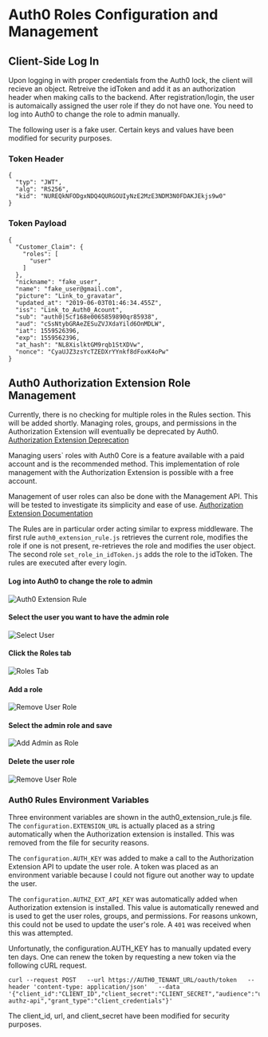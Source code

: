 # Auth0 Roles Configuration and Management

## Client-Side Log In

Upon logging in with proper credentials from the Auth0 lock, the client will recieve an object. Retreive the idToken and add it as an authorization header when making calls to the backend. After registration/login, the user is automaically assigned the user role if they do not have one. You need to log into Auth0 to change the role to admin manually. 

The following user is a fake user. Certain keys and values have been modified for security purposes. 

### Token Header
```
{
  "typ": "JWT",
  "alg": "RS256",
  "kid": "NUREQkNFODgxNDQ4QURGOUIyNzE2MzE3NDM3N0FDAKJEkjs9w0"
}
```

### Token Payload
```
{
  "Customer_Claim": {
    "roles": [
      "user"
    ]
  },
  "nickname": "fake_user",
  "name": "fake_user@gmail.com",
  "picture": "Link_to_gravatar",
  "updated_at": "2019-06-03T01:46:34.455Z",
  "iss": "Link_to_Auth0_Acount",
  "sub": "auth0|5cf168e0065859890qr85938",
  "aud": "cSsNtybGRAeZESuZVJXdaYild6OnMDLW",
  "iat": 1559526396,
  "exp": 1559562396,
  "at_hash": "NL8XislktGM9rqb1StXDVw",
  "nonce": "CyaUJZ3zsYcTZEDXrYYnkf8dFoxK4oPw"
}
```

## Auth0 Authorization Extension Role Management

Currently, there is no checking for multiple roles in the Rules section. This will be added shortly. Managing roles, groups, and permissions in the Authorization Extension will eventually be deprecated by Auth0. [Authorization Extension Deprecation](https://auth0.com/docs/authorization/concepts/core-vs-extension)

Managing users` roles with Auth0 Core is a feature available with a paid account and is the recommended method. This implementation of role management with the Authorization Extension is possible with a free account. 

Management of user roles can also be done with the Management API. This will be tested to investigate its simplicity and ease of use. [Authorization Extension Documentation](https://auth0.com/docs/api/authorization-extension?http#get-all-users)

The Rules are in particular order acting similar to express middleware. The first rule `auth0_extension_rule.js` retrieves the current role, modifies the role if one is not present, re-retrieves the role and modifies the user object. The second role `set_role_in_idToken.js` adds the role to the idToken. The rules are executed after every login. 

#### Log into Auth0 to change the role to admin
![Auth0 Extension Rule](./auth0_set_roles_pics/auth_extension_link.png)

#### Select the user you want to have the admin role 
![Select User](./auth0_set_roles_pics/user.png)

#### Click the Roles tab 
![Roles Tab](./auth0_set_roles_pics/roles_tab.png)

#### Add a role
![Remove User Role](./auth0_set_roles_pics/remove_user_role.png)

#### Select the admin role and save
![Add Admin as Role](./auth0_set_roles_pics/select_admin.png)

#### Delete the user role
![Remove User Role](./auth0_set_roles_pics/remove_user_role.png)

### Auth0 Rules Environment Variables
Three environment variables are shown in the auth0_extension_rule.js file. The `configuration.EXTENSION_URL` is actually placed as a string automatically when the Authorization extension is installed. This was removed from the file for security reasons. 

The `configuration.AUTH_KEY` was added to make a call to the Authorization Extension API to update the user role. A token was placed as an environment variable because I could not figure out another way to update the user. 

The `configuration.AUTHZ_EXT_API_KEY` was automatically added when Authorization extension is installed. This value is automatically renewed and is used to get the user roles, groups, and permissions. For reasons unkown, this could not be used to update the user's role. A `401` was received when this was attempted. 

Unfortunatly, the configuration.AUTH_KEY has to manually updated every ten days. One can renew the token by requesting a new token via the following cURL request. 

```
curl --request POST   --url https://AUTH0_TENANT_URL/oauth/token   --header 'content-type: application/json'   --data '{"client_id":"CLIENT_ID","client_secret":"CLIENT_SECRET","audience":"urn:auth0-authz-api","grant_type":"client_credentials"}'
```

The client_id, url, and client_secret have been modified for security purposes. 

